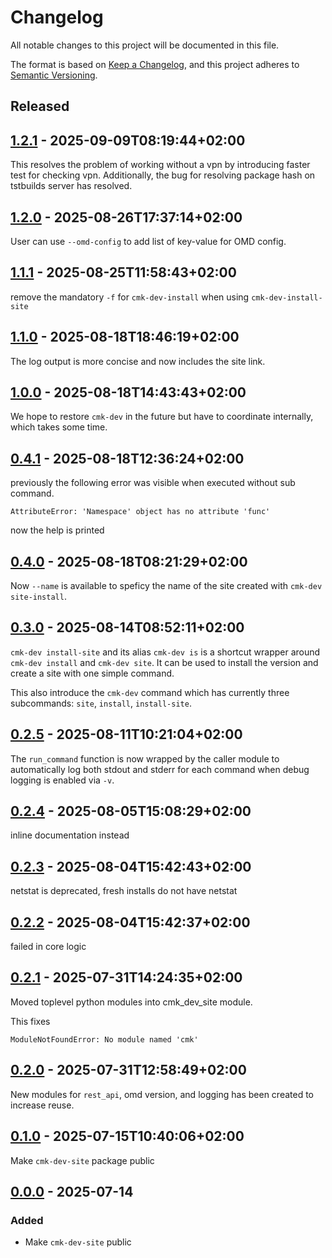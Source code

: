 # Changelog
All notable changes to this project will be documented in this file.

The format is based on [Keep a Changelog](https://keepachangelog.com/en/1.0.0/),
and this project adheres to [Semantic Versioning](https://semver.org/spec/v2.0.0.html).

<!--
## [x.y.z] - yyyy-mm-dd
### Added
### Changed
### Removed
### Fixed
-->
<!--
RegEx for release version from file
r"^\#\# \[\d{1,}[.]\d{1,}[.]\d{1,}\] \- \d{4}\-\d{2}-\d{2}$"
-->

## Released
## [1.2.1] - 2025-09-09T08:19:44+02:00
<!-- meta = {'type': 'bugfix', 'scope': ['all'], 'affected': ['all']} -->

This resolves the problem of working without a vpn by introducing faster test for checking vpn.
Additionally, the bug for resolving package hash on tstbuilds server has resolved.

[1.2.1]: https://review.lan.tribe29.com/gitweb?p=checkmk_dev_tools.git;a=tag;h=refs/tags//1.2.1

## [1.2.0] - 2025-08-26T17:37:14+02:00
<!-- meta = {'type': 'feature', 'scope': ['all'], 'affected': ['all']} -->

User can use `--omd-config` to add list of key-value for OMD config.

[1.2.0]: https://review.lan.tribe29.com/gitweb?p=checkmk_dev_tools.git;a=tag;h=refs/tags//1.2.0

## [1.1.1] - 2025-08-25T11:58:43+02:00
<!-- meta = {'type': 'bugfix', 'scope': ['all'], 'affected': ['all']} -->

remove the mandatory `-f` for `cmk-dev-install` when using
`cmk-dev-install-site`

[1.1.1]: https://review.lan.tribe29.com/gitweb?p=checkmk_dev_tools.git;a=tag;h=refs/tags//1.1.1

## [1.1.0] - 2025-08-18T18:46:19+02:00
<!-- meta = {'type': 'feature', 'scope': ['all'], 'affected': ['all']} -->

The log output is more concise and now includes the site link.

[1.1.0]: https://review.lan.tribe29.com/gitweb?p=checkmk_dev_tools.git;a=tag;h=refs/tags//1.1.0

## [1.0.0] - 2025-08-18T14:43:43+02:00
<!-- meta = {'type': 'breaking', 'scope': ['all'], 'affected': ['all']} -->

We hope to restore `cmk-dev` in the future but have to coordinate
internally, which takes some time.

[1.0.0]: https://review.lan.tribe29.com/gitweb?p=checkmk_dev_tools.git;a=tag;h=refs/tags//1.0.0

## [0.4.1] - 2025-08-18T12:36:24+02:00
<!-- meta = {'type': 'bugfix', 'scope': ['all'], 'affected': ['all']} -->

previously the following error was visible when executed without sub command.

```
AttributeError: 'Namespace' object has no attribute 'func'
```

now the help is printed

[0.4.1]: https://review.lan.tribe29.com/gitweb?p=checkmk_dev_tools.git;a=tag;h=refs/tags//0.4.1

## [0.4.0] - 2025-08-18T08:21:29+02:00
<!-- meta = {'type': 'feature', 'scope': ['all'], 'affected': ['all']} -->

Now `--name` is available to speficy the name of the site created with
`cmk-dev site-install`.

[0.4.0]: https://review.lan.tribe29.com/gitweb?p=checkmk_dev_tools.git;a=tag;h=refs/tags//0.4.0

## [0.3.0] - 2025-08-14T08:52:11+02:00
<!-- meta = {'type': 'feature', 'scope': ['all'], 'affected': ['all']} -->

`cmk-dev install-site` and its alias `cmk-dev is` is a shortcut wrapper around
`cmk-dev install` and `cmk-dev site`. It can be used to install the version and
create a site with one simple command.

This also introduce the `cmk-dev` command which has currently three
subcommands: `site`, `install`, `install-site`.

[0.3.0]: https://review.lan.tribe29.com/gitweb?p=checkmk_dev_tools.git;a=tag;h=refs/tags//0.3.0

## [0.2.5] - 2025-08-11T10:21:04+02:00
<!-- meta = {'type': 'bugfix', 'scope': ['all'], 'affected': ['all']} -->

The `run_command` function is now wrapped by the caller module to automatically log both stdout and stderr for each command when debug logging is enabled via `-v`.

[0.2.5]: https://review.lan.tribe29.com/gitweb?p=checkmk_dev_tools.git;a=tag;h=refs/tags//0.2.5

## [0.2.4] - 2025-08-05T15:08:29+02:00
<!-- meta = {'type': 'bugfix', 'scope': ['internal'], 'affected': ['all']} -->

inline documentation instead

[0.2.4]: https://review.lan.tribe29.com/gitweb?p=checkmk_dev_tools.git;a=tag;h=refs/tags//0.2.4

## [0.2.3] - 2025-08-04T15:42:43+02:00
<!-- meta = {'type': 'bugfix', 'scope': ['internal'], 'affected': ['all']} -->

netstat is deprecated, fresh installs do not have netstat

[0.2.3]: https://review.lan.tribe29.com/gitweb?p=checkmk_dev_tools.git;a=tag;h=refs/tags//0.2.3

## [0.2.2] - 2025-08-04T15:42:37+02:00
<!-- meta = {'type': 'bugfix', 'scope': ['internal'], 'affected': ['all']} -->

failed in core logic

[0.2.2]: https://review.lan.tribe29.com/gitweb?p=checkmk_dev_tools.git;a=tag;h=refs/tags//0.2.2

## [0.2.1] - 2025-07-31T14:24:35+02:00
<!-- meta = {'type': 'bugfix', 'scope': ['internal'], 'affected': ['all']} -->

Moved toplevel python modules into cmk_dev_site module.

This fixes

```
ModuleNotFoundError: No module named 'cmk'
```

[0.2.1]: https://review.lan.tribe29.com/gitweb?p=checkmk_dev_tools.git;a=tag;h=refs/tags//0.2.1

## [0.2.0] - 2025-07-31T12:58:49+02:00
<!-- meta = {'type': 'feature', 'scope': ['internal'], 'affected': ['all']} -->

New modules for `rest_api`, omd version, and logging has been created to increase reuse.

[0.2.0]: https://review.lan.tribe29.com/gitweb?p=checkmk_dev_tools.git;a=tag;h=refs/tags//0.2.0

## [0.1.0] - 2025-07-15T10:40:06+02:00
<!-- meta = {'type': 'feature', 'scope': ['all'], 'affected': ['all']} -->

Make `cmk-dev-site` package public

[0.1.0]: https://review.lan.tribe29.com/gitweb?p=checkmk_dev_tools.git;a=tag;h=refs/tags//0.1.0

## [0.0.0] - 2025-07-14
### Added
- Make `cmk-dev-site` public

[0.0.0]: https://review.lan.tribe29.com/gitweb?p=cmk-dev-site.git;a=tag;h=refs/tags/0.0.0
